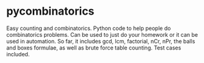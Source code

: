 # pycombinatorics
Easy counting and combinatorics.
Python code to help people do combinatorics problems. Can be used to just do your homework or it can be used in automation. So far, it includes gcd, lcm, factorial, nCr, nPr, the balls and boxes formulae, as well as brute force table counting. Test cases included.
